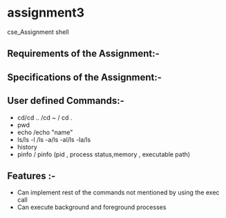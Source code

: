 # assignment3
cse_Assignment shell


## Requirements of the Assignment:-

## Specifications of the Assignment:-

## User defined Commands:-

- cd/cd .. /cd ~ / cd .
- pwd
- echo <name>/echo "name"
- ls/ls -l /ls -a/ls -al/ls -la/ls<directory name>
- history 
- pinfo / pinfo <pid> (pid , process status,memory , executable path)

## Features :-
- Can implement rest of the commands not mentioned by using the exec call
- Can execute background and foreground processes


